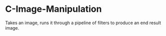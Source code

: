 # C-Image-Manipulation
Takes an image, runs it through a pipeline of filters to produce an end result image.
